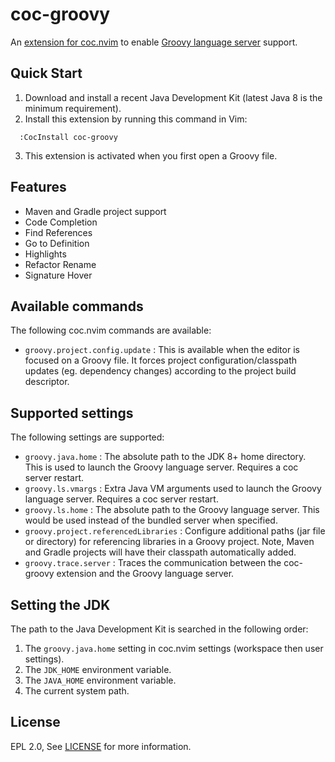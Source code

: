 # coc-groovy

An [extension for coc.nvim](https://github.com/neoclide/coc.nvim/wiki/Using-coc-extensions) to enable
[Groovy language server](https://github.com/prominic/groovy-language-server) support.

## Quick Start

1. Download and install a recent Java Development Kit (latest Java 8 is the minimum requirement).
2. Install this extension by running this command in Vim:
```
  :CocInstall coc-groovy
```
3. This extension is activated when you first open a Groovy file.

## Features

- Maven and Gradle project support
- Code Completion
- Find References
- Go to Definition
- Highlights
- Refactor Rename
- Signature Hover

## Available commands

The following coc.nvim commands are available:

- `groovy.project.config.update` : This is available when the editor is focused on a Groovy file. It forces project configuration/classpath updates (eg. dependency changes) according to the project build descriptor.

## Supported settings

The following settings are supported:

- `groovy.java.home` : The absolute path to the JDK 8+ home directory. This is used to launch the Groovy language server. Requires a coc server restart.
- `groovy.ls.vmargs` : Extra Java VM arguments used to launch the Groovy language server. Requires a coc server restart.
- `groovy.ls.home` : The absolute path to the Groovy language server. This would be used instead of the bundled server when specified.
- `groovy.project.referencedLibraries` : Configure additional paths (jar file or directory) for referencing libraries in a Groovy project. Note, Maven and Gradle projects will have their classpath automatically added.
- `groovy.trace.server` : Traces the communication between the coc-groovy extension and the Groovy language server.

## Setting the JDK

The path to the Java Development Kit is searched in the following order:

1. The `groovy.java.home` setting in coc.nvim settings (workspace then user settings).
2. The `JDK_HOME` environment variable.
3. The `JAVA_HOME` environment variable.
4. The current system path.

## License

EPL 2.0, See [LICENSE](LICENSE) for more information.
